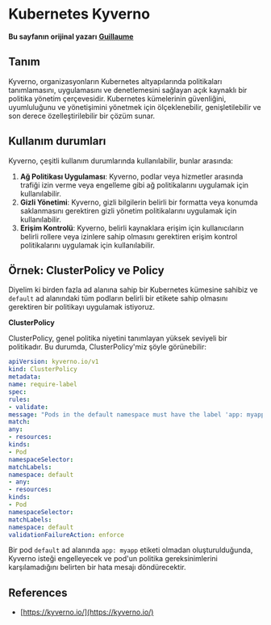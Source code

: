 # Kubernetes Kyverno

**Bu sayfanın orijinal yazarı** [**Guillaume**](https://www.linkedin.com/in/guillaume-chapela-ab4b9a196)

## Tanım&#x20;

Kyverno, organizasyonların Kubernetes altyapılarında politikaları tanımlamasını, uygulamasını ve denetlemesini sağlayan açık kaynaklı bir politika yönetim çerçevesidir. Kubernetes kümelerinin güvenliğini, uyumluluğunu ve yönetişimini yönetmek için ölçeklenebilir, genişletilebilir ve son derece özelleştirilebilir bir çözüm sunar.

## Kullanım durumları

Kyverno, çeşitli kullanım durumlarında kullanılabilir, bunlar arasında:

1. **Ağ Politikası Uygulaması**: Kyverno, podlar veya hizmetler arasında trafiği izin verme veya engelleme gibi ağ politikalarını uygulamak için kullanılabilir.
2. **Gizli Yönetimi**: Kyverno, gizli bilgilerin belirli bir formatta veya konumda saklanmasını gerektiren gizli yönetim politikalarını uygulamak için kullanılabilir.
3. **Erişim Kontrolü**: Kyverno, belirli kaynaklara erişim için kullanıcıların belirli rollere veya izinlere sahip olmasını gerektiren erişim kontrol politikalarını uygulamak için kullanılabilir.

## **Örnek: ClusterPolicy ve Policy**

Diyelim ki birden fazla ad alanına sahip bir Kubernetes kümesine sahibiz ve `default` ad alanındaki tüm podların belirli bir etikete sahip olmasını gerektiren bir politikayı uygulamak istiyoruz.

**ClusterPolicy**

ClusterPolicy, genel politika niyetini tanımlayan yüksek seviyeli bir politikadır. Bu durumda, ClusterPolicy'miz şöyle görünebilir:
```yaml
apiVersion: kyverno.io/v1
kind: ClusterPolicy
metadata:
name: require-label
spec:
rules:
- validate:
message: "Pods in the default namespace must have the label 'app: myapp'"
match:
any:
- resources:
kinds:
- Pod
namespaceSelector:
matchLabels:
namespace: default
- any:
- resources:
kinds:
- Pod
namespaceSelector:
matchLabels:
namespace: default
validationFailureAction: enforce
```
Bir pod `default` ad alanında `app: myapp` etiketi olmadan oluşturulduğunda, Kyverno isteği engelleyecek ve pod'un politika gereksinimlerini karşılamadığını belirten bir hata mesajı döndürecektir.

## References

* [https://kyverno.io/](https://kyverno.io/)
